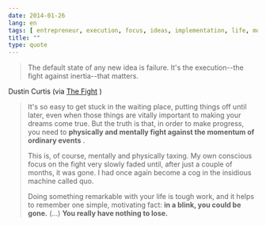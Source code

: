```yaml
---
date: 2014-01-26
lang: en
tags: [ entrepreneur, execution, focus, ideas, implementation, life, motivation, purpose, routine ]
title: ""
type: quote
---
```


> The default state of any new idea is failure. It's the execution--the
> fight against inertia--that matters.

Dustin Curtis (via [The Fight](http://dcurt.is/the-fight) )

> It's so easy to get stuck in the waiting place, putting things off
> until later, even when those things are vitally important to making
> your dreams come true. But the truth is that, in order to make
> progress, you need to **physically and mentally fight against the
> momentum of ordinary events** .
>
> This is, of course, mentally and physically taxing. My own conscious
> focus on the fight very slowly faded until, after just a couple of
> months, it was gone. I had once again become a cog in the insidious
> machine called quo.
>
> Doing something remarkable with your life is tough work, and it helps
> to remember one simple, motivating fact: **in a blink, you could be
> gone.** (...) **You really have nothing to lose.**

